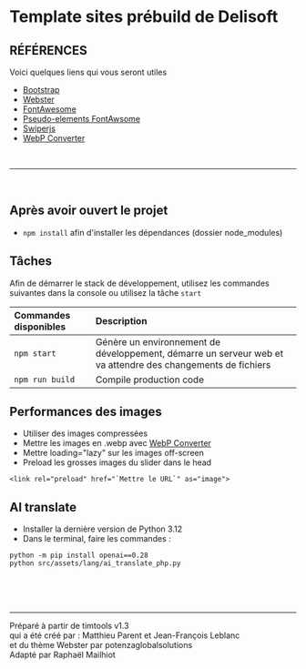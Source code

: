 # Template sites prébuild de Delisoft

## RÉFÉRENCES

Voici quelques liens qui vous seront utiles

- [Bootstrap](https://getbootstrap.com/docs/5.3/getting-started/introduction/)
- [Webster](https://themes.potenzaglobalsolutions.com/html/webster-responsive-multi-purpose-html5-template/index-01.html)
- [FontAwesome](https://fontawesome.com/search?o=r&m=free)
- [Pseudo-elements FontAwsome](https://docs.fontawesome.com/web/add-icons/pseudo-elements)
- [Swiperjs](https://swiperjs.com/demos)
- [WebP Converter](https://webpconverter.com/)

<br><hr><br>

## Après avoir ouvert le projet

- `npm install` afin d'installer les dépendances (dossier node_modules)

## Tâches

Afin de démarrer le stack de développement, utilisez les commandes suivantes dans la console ou utilisez la tâche `start`

| Commandes disponibles | Description                                                                                                 |
|:----------------------| :---------------------------------------------------------------------------------------------------------- |
| `npm start`           | Génère un environnement de développement, démarre un serveur web et va attendre des changements de fichiers |
| `npm run build`       | Compile production code                                                                                     |

## Performances des images

- Utiliser des images compressées
- Mettre les images en .webp avec [WebP Converter](https://webpconverter.com/)
- Mettre loading="lazy" sur les images off-screen
- Preload les grosses images du slider dans le head
```
<link rel="preload" href="`Mettre le URL`" as="image">
```

## AI translate

- Installer la dernière version de Python 3.12
- Dans le terminal, faire les commandes : 
```
python -m pip install openai==0.28
python src/assets/lang/ai_translate_php.py
```

<br><br><br><hr>
Préparé à partir de timtools v1.3
<br>
qui a été créé par : Matthieu Parent et Jean-François Leblanc
<br>
et du thème Webster par potenzaglobalsolutions
<br>
Adapté par Raphaël Mailhiot
